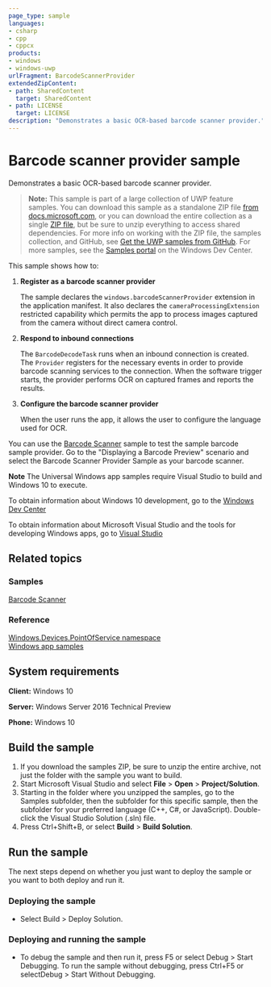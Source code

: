 ```yaml
---
page_type: sample
languages:
- csharp
- cpp
- cppcx
products:
- windows
- windows-uwp
urlFragment: BarcodeScannerProvider
extendedZipContent:
- path: SharedContent
  target: SharedContent
- path: LICENSE
  target: LICENSE
description: "Demonstrates a basic OCR-based barcode scanner provider."
---
```


<!---
  category: DevicesSensorsAndPower
  samplefwlink: http://go.microsoft.com/fwlink/p/?LinkId=2033958
--->

# Barcode scanner provider sample

Demonstrates a basic OCR-based barcode scanner provider.

> **Note:** This sample is part of a large collection of UWP feature samples. 
> You can download this sample as a standalone ZIP file
> [from docs.microsoft.com](https://docs.microsoft.com/samples/microsoft/windows-universal-samples/barcodescannerprovider/),
> or you can download the entire collection as a single
> [ZIP file](https://github.com/Microsoft/Windows-universal-samples/archive/master.zip), but be 
> sure to unzip everything to access shared dependencies. For more info on working with the ZIP file, 
> the samples collection, and GitHub, see [Get the UWP samples from GitHub](https://aka.ms/ovu2uq). 
> For more samples, see the [Samples portal](https://aka.ms/winsamples) on the Windows Dev Center. 

This sample shows how to:

1.  **Register as a barcode scanner provider**

    The sample declares the `windows.barcodeScannerProvider` extension in the application manifest.
    It also declares the `cameraProcessingExtension` restricted capability
    which permits the app to process images captured from the camera without direct camera control.

2.  **Respond to inbound connections**

    The `BarcodeDecodeTask` runs when an inbound connection is created.
    The `Provider` registers for the necessary events in order to provide barcode scanning services
    to the connection.
    When the software trigger starts, the provider performs OCR on captured frames
    and reports the results.

3. **Configure the barcode scanner provider**

    When the user runs the app, it allows the user to configure the
    language used for OCR.

You can use the [Barcode Scanner](../BarcodeScanner) sample to test the sample barcode sample provider.
Go to the "Displaying a Barcode Preview" scenario and select the Barcode Scanner Provider Sample
as your barcode scanner.

**Note** The Universal Windows app samples require Visual Studio to build and Windows 10 to execute.
 
To obtain information about Windows 10 development, go to the [Windows Dev Center](http://go.microsoft.com/fwlink/?LinkID=532421)

To obtain information about Microsoft Visual Studio and the tools for developing Windows apps, go to [Visual Studio](http://go.microsoft.com/fwlink/?LinkID=532422)

## Related topics

### Samples

[Barcode Scanner](../BarcodeScanner)

### Reference

[Windows.Devices.PointOfService namespace](http://msdn.microsoft.com/library/windows/apps/dn298071)  
[Windows app samples](http://go.microsoft.com/fwlink/p/?LinkID=227694)  

## System requirements

**Client:** Windows 10

**Server:** Windows Server 2016 Technical Preview

**Phone:** Windows 10

## Build the sample

1. If you download the samples ZIP, be sure to unzip the entire archive, not just the folder with the sample you want to build. 
2. Start Microsoft Visual Studio and select **File** \> **Open** \> **Project/Solution**.
3. Starting in the folder where you unzipped the samples, go to the Samples subfolder, then the subfolder for this specific sample, then the subfolder for your preferred language (C++, C#, or JavaScript). Double-click the Visual Studio Solution (.sln) file.
4. Press Ctrl+Shift+B, or select **Build** \> **Build Solution**.

## Run the sample

The next steps depend on whether you just want to deploy the sample or you want to both deploy and run it.

### Deploying the sample

- Select Build > Deploy Solution. 

### Deploying and running the sample

- To debug the sample and then run it, press F5 or select Debug >  Start Debugging. To run the sample without debugging, press Ctrl+F5 or selectDebug > Start Without Debugging. 
